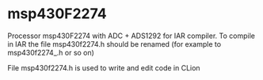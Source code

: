 # msp430F2274
Processor msp430F2274 with ADC + ADS1292 for IAR compiler.
To compile in IAR the file msp430f2274.h should be renamed (for example to msp430f2274_.h or so on)

File msp430f2274.h is used to write and edit code in CLion
